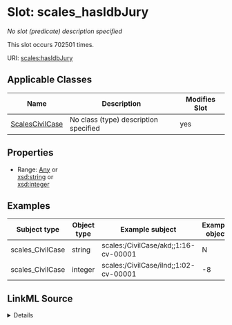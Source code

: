 

# Slot: scales_hasIdbJury


_No slot (predicate) description specified_






This slot occurs 702501 times.


URI: [scales:hasIdbJury](http://schemas.scales-okn.org/rdf/scales#hasIdbJury)



<!-- no inheritance hierarchy -->





## Applicable Classes

| Name | Description | Modifies Slot |
| --- | --- | --- |
| [ScalesCivilCase](../classes/ScalesCivilCase.md) | No class (type) description specified |  yes  |







## Properties

* Range: [Any](../classes/Any.md)&nbsp;or&nbsp;<br />[xsd:string](http://www.w3.org/2001/XMLSchema#string)&nbsp;or&nbsp;<br />[xsd:integer](http://www.w3.org/2001/XMLSchema#integer)






## Examples

| Subject type | Object type | Example subject | Example object | Occurrences |
| --- | --- | --- | --- | --- |
| scales_CivilCase | string | scales:/CivilCase/akd;;1:16-cv-00001 | N | 685586 |
| scales_CivilCase | integer | scales:/CivilCase/ilnd;;1:02-cv-00001 | -8 | 16915 |




## LinkML Source

<details>

```yaml
name: scales_hasIdbJury
annotations:
  count:
    tag: count
    value: 702501
description: No slot (predicate) description specified
examples:
- object:
    example_object: N
    example_object_type: string
    example_predicate: scales:hasIdbJury
    example_subject: scales:/CivilCase/akd;;1:16-cv-00001
    example_subject_type: scales_CivilCase
- object:
    example_object: '-8'
    example_object_type: integer
    example_predicate: scales:hasIdbJury
    example_subject: scales:/CivilCase/ilnd;;1:02-cv-00001
    example_subject_type: scales_CivilCase
from_schema: scales-kg
rank: 1000
slot_uri: scales:hasIdbJury
alias: scales_hasIdbJury
domain_of:
- scales_CivilCase
range: Any
any_of:
- range: string
- range: integer

```
</details>